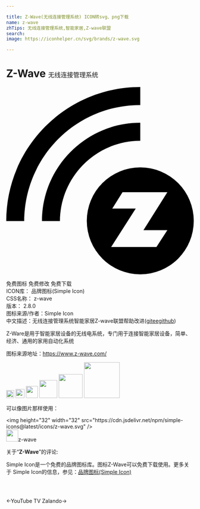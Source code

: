 ```yaml
---

title: Z-Wave(无线连接管理系统) ICON转svg、png下载
name: z-wave
zhTips: 无线连接管理系统,智能家居,Z-wave联盟
search: 
image: https://iconhelper.cn/svg/brands/z-wave.svg

---
```


# Z-Wave  <small style="font-size: 60%;font-weight: 100">无线连接管理系统</small>

<div id="svg" class="svg-wrap">
<svg role="img" xmlns="http://www.w3.org/2000/svg" viewBox="0 0 24 24"><title>Z-Wave icon</title><path d="M17.156.014C7.69.014 0 7.704 0 17.17h2.3C2.33 8.956 8.973 2.316 17.157 2.316V.014zm0 4.574c-6.932 0-12.584 5.65-12.584 12.582h2.301c.03-5.68 4.633-10.281 10.283-10.281V4.588zm0 5.709a6.837 6.837 0 00-6.845 6.844 6.839 6.839 0 006.845 6.845A6.837 6.837 0 0024 17.141a6.835 6.835 0 00-6.844-6.844zm-2.273 3.174h5.738l-3.058 4.863h3.058l-1.398 2.156h-5.795l3.144-4.922h-3l1.31-2.097Z"/></svg>
</div>
<detail full-name='z-wave'></detail>

<div class="detail-page">
<p>
<span><span class="badge-success badge">免费图标</span> <span class="badge-success badge">免费修改</span>  <span class="badge-success badge">免费下载</span> </span>
<br/>
<span>
ICON库：
<span class="badge-secondary badge">品牌图标(Simple Icon)</span> 
</span>
<br/>
<span>
CSS名称：
<span class="badge-secondary badge">z-wave</span> 
</span>

<br/>
<span>
版本：
<span class="badge-secondary badge">2.8.0</span> 
</span>
<br/>
<span>图标来源/作者：<span class="badge-light badge">Simple Icon</span></span> 
<br/>
<span class="zh-detail">中文描述：<span class="badge-primary badge">无线连接管理系统</span><span class="badge-primary badge">智能家居</span><span class="badge-primary badge">Z-wave联盟</span><span class="help-link"><span>帮助改进</span>(<a href="https://gitee.com/liuwave/icon-helper/edit/master/json/brands/z-wave.json" target="_blank" rel="noopener noreferrer">gitee</a><a href="https://github.com/liuwave/icon-helper/edit/master/json/brands/z-wave.json" target="_blank" rel="noopener noreferrer">github</a></span>)</span><br/>
</p>
</div><div class="description description alert alert-light"><p>Z-Ware是用于智能家居设备的无线电系统，专门用于连接智能家居设备，简单、经济、通用的家用自动化系统</p><p>图标来源地址：<a href="https://www.z-wave.com/" target="_blank" rel="noopener noreferrer">https://www.z-wave.com/</a></p></div>
<div class="alert alert-dark">
<img height="21" width="21" src="https://cdn.jsdelivr.net/npm/simple-icons@latest/icons/z-wave.svg" />
<img height="24" width="24" src="https://cdn.jsdelivr.net/npm/simple-icons@latest/icons/z-wave.svg" />
<img height="32" width="32" src="https://cdn.jsdelivr.net/npm/simple-icons@latest/icons/z-wave.svg" />
<img height="48" width="48" src="https://cdn.jsdelivr.net/npm/simple-icons@latest/icons/z-wave.svg" />
<img height="64" width="64" src="https://cdn.jsdelivr.net/npm/simple-icons@latest/icons/z-wave.svg" />
<img height="96" width="96" src="https://cdn.jsdelivr.net/npm/simple-icons@latest/icons/z-wave.svg" />

</div>
<div>
  <p>可以像图片那样使用：    
  </p>
  <div class="alert alert-primary" style="font-size: 14px">
    &lt;img height="32" width="32" src="https://cdn.jsdelivr.net/npm/simple-icons@latest/icons/z-wave.svg" /&gt;
    <copy-btn content='<img height="32" width="32" src="https://cdn.jsdelivr.net/npm/simple-icons@latest/icons/z-wave.svg" />'></copy-btn>
  </div>
  <div class="alert alert-secondary">
    <img height="32" width="32" src="https://cdn.jsdelivr.net/npm/simple-icons@latest/icons/z-wave.svg" />z-wave
    <copy-btn content="z-wave" btn-title="复制图标名称"></copy-btn>
  </div>
</div>
<div class="icon-detail__container">
<p>关于“<b>Z-Wave</b>”的评论:</p>
</div>
<Vssue title="关于“Z-Wave”的评论" />
<div><p>Simple Icon是一个免费的品牌图标库。图标Z-Wave可以免费下载使用。更多关于  Simple Icon的信息，参见：<a target="_blank" href="https://iconhelper.cn/brands.html">品牌图标(Simple Icon)</a>
</p></div>


<div style="padding:2rem 0 " class="page-nav"><p class="inner"><span class="prev">←<router-link to="/icon/youtube-tv.html">YouTube TV</router-link></span> <span class="next"><router-link to="/icon/zalando.html">Zalando</router-link>→</span></p></div>
